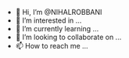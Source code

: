 - 👋 Hi, I’m @NIHALROBBANI
- 👀 I’m interested in ...
- 🌱 I’m currently learning ...
- 💞️ I’m looking to collaborate on ...
- 📫 How to reach me ...

<!---
NIHALROBBANI/NIHALROBBANI is a ✨ special ✨ repository because its `README.md` (this file) appears on your GitHub profile.
You can click the Preview link to take a look at your changes.
--->

